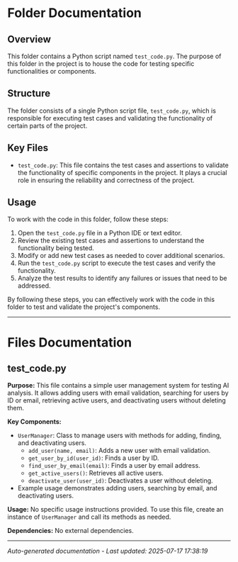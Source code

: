 # Folder Documentation

## Overview
This folder contains a Python script named `test_code.py`. The purpose of this folder in the project is to house the code for testing specific functionalities or components.

## Structure
The folder consists of a single Python script file, `test_code.py`, which is responsible for executing test cases and validating the functionality of certain parts of the project.

## Key Files
- `test_code.py`: This file contains the test cases and assertions to validate the functionality of specific components in the project. It plays a crucial role in ensuring the reliability and correctness of the project.

## Usage
To work with the code in this folder, follow these steps:
1. Open the `test_code.py` file in a Python IDE or text editor.
2. Review the existing test cases and assertions to understand the functionality being tested.
3. Modify or add new test cases as needed to cover additional scenarios.
4. Run the `test_code.py` script to execute the test cases and verify the functionality.
5. Analyze the test results to identify any failures or issues that need to be addressed.

By following these steps, you can effectively work with the code in this folder to test and validate the project's components.

---

# Files Documentation

## test_code.py

**Purpose:** This file contains a simple user management system for testing AI analysis. It allows adding users with email validation, searching for users by ID or email, retrieving active users, and deactivating users without deleting them.

**Key Components:**
- `UserManager`: Class to manage users with methods for adding, finding, and deactivating users.
  - `add_user(name, email)`: Adds a new user with email validation.
  - `get_user_by_id(user_id)`: Finds a user by ID.
  - `find_user_by_email(email)`: Finds a user by email address.
  - `get_active_users()`: Retrieves all active users.
  - `deactivate_user(user_id)`: Deactivates a user without deleting.
- Example usage demonstrates adding users, searching by email, and deactivating users.

**Usage:** No specific usage instructions provided. To use this file, create an instance of `UserManager` and call its methods as needed.

**Dependencies:** No external dependencies.

---
*Auto-generated documentation - Last updated: 2025-07-17 17:38:19*
